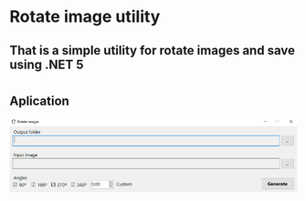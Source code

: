 # Rotate image utility

## That is a simple utility for rotate images and save using .NET 5

#

## Aplication

<img src="appPreview.PNG" alt="App preview">
